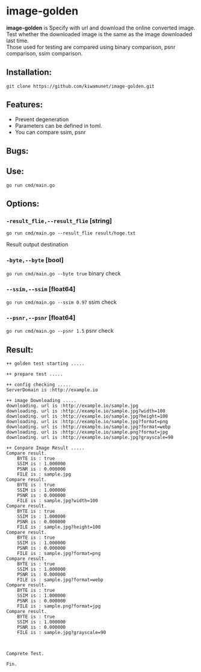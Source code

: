 # image-golden


**image-golden** is Specify with url and download the online converted image.  
Test whether the downloaded image is the same as the image downloaded last time.  
Those used for testing are compared using binary comparison, psnr comparison, ssim comparison.

## Installation:

```git clone https://github.com/kiwamunet/image-golden.git```

## Features:

- Prevent degeneration
- Parameters can be defined in toml.
- You can compare ssim, psnr

## Bugs:

## Use:
```go run cmd/main.go```

## Options:

### `-result_flie,--result_flie` [string] 
`go run cmd/main.go --result_flie result/hoge.txt`

Result output destination 

### `-byte,--byte` [bool]
`go run cmd/main.go --byte true`
binary check

### `--ssim,--ssim` [float64]
`go run cmd/main.go --ssim 0.97`
ssim check

### `--psnr,--psnr` [float64]
`go run cmd/main.go --psnr 1.5`
psnr check


## Result:

```
++ golden test starting .....

++ prepare test .....

++ config checking .....
ServerDomain is :http://example.io

++ image Downloading .....
downloading. url is :http://example.io/sample.jpg
downloading. url is :http://example.io/sample.jpg?width=100
downloading. url is :http://example.io/sample.jpg?height=100
downloading. url is :http://example.io/sample.jpg?format=png
downloading. url is :http://example.io/sample.jpg?format=webp
downloading. url is :http://example.io/sample.png?format=jpg
downloading. url is :http://example.io/sample.jpg?grayscale=90

++ Conpare Image Result .....
Compare result. 
	BYTE is : true 
	SSIM is : 1.000000 
	PSNR is : 0.000000 
	FILE is : sample.jpg 
Compare result. 
	BYTE is : true 
	SSIM is : 1.000000 
	PSNR is : 0.000000 
	FILE is : sample.jpg?width=100 
Compare result. 
	BYTE is : true 
	SSIM is : 1.000000 
	PSNR is : 0.000000 
	FILE is : sample.jpg?height=100 
Compare result. 
	BYTE is : true 
	SSIM is : 1.000000 
	PSNR is : 0.000000 
	FILE is : sample.jpg?format=png 
Compare result. 
	BYTE is : true 
	SSIM is : 1.000000 
	PSNR is : 0.000000 
	FILE is : sample.jpg?format=webp 
Compare result. 
	BYTE is : true 
	SSIM is : 1.000000 
	PSNR is : 0.000000 
	FILE is : sample.png?format=jpg 
Compare result. 
	BYTE is : true 
	SSIM is : 1.000000 
	PSNR is : 0.000000 
	FILE is : sample.jpg?grayscale=90 



Comprete Test.

Fin.
```
